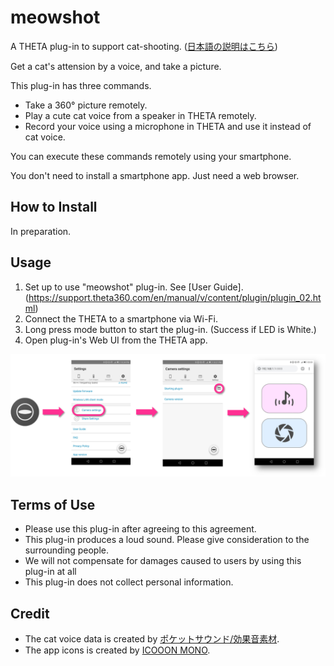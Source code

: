 # meowshot

A THETA plug-in to support cat-shooting. ([日本語の説明はこちら](README.ja.md))

Get a cat's attension by a voice, and take a picture.

This plug-in has three commands.

* Take a 360&deg; picture remotely.
* Play a cute cat voice from a speaker in THETA remotely.
* Record your voice using a microphone in THETA and use it instead of cat voice.

You can execute these commands remotely using your smartphone.

You don't need to install a smartphone app. Just need a web browser.

## How to Install

In preparation.

## Usage

1. Set up to use "meowshot" plug-in. See [User Guide].(https://support.theta360.com/en/manual/v/content/plugin/plugin_02.html)
2. Connect the THETA to a smartphone via Wi-Fi.
3. Long press mode button to start the plug-in. (Success if LED is White.)
4. Open plug-in's Web UI from the THETA app.

![Open Web UI](images/open_web_ui.png)

## Terms of Use

* Please use this plug-in after agreeing to this agreement.
* This plug-in produces a loud sound. Please give consideration to the surrounding people.
* We will not compensate for damages caused to users by using this plug-in at all
* This plug-in does not collect personal information.

## Credit

* The cat voice data is  created by [ポケットサウンド/効果音素材](https://pocket-se.info/archives/81/).
* The app icons is created by [ICOOON MONO](http://icooon-mono.com/).
